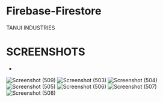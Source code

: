 # Firebase-Firestore
TANUI INDUSTRIES 

# SCREENSHOTS

- 
![Screenshot (509)](https://user-images.githubusercontent.com/71724387/215740982-68fed994-228a-4fb3-96e3-258502b441d1.png)
![Screenshot (503)](https://user-images.githubusercontent.com/71724387/215740994-80e762d9-fb1b-47c2-a122-d5233c218026.png)
![Screenshot (504)](https://user-images.githubusercontent.com/71724387/215741000-4e95a658-42ed-4ae5-b5c2-9cd15b1e318f.png)
![Screenshot (505)](https://user-images.githubusercontent.com/71724387/215741007-5e70e27b-8f59-4d2e-8b7a-4c89d075ae55.png)
![Screenshot (506)](https://user-images.githubusercontent.com/71724387/215741010-73f08832-d743-4525-aa64-bcf58516b4f2.png)
![Screenshot (507)](https://user-images.githubusercontent.com/71724387/215741015-10873332-e2d2-4a88-9202-f1bb57427d97.png)
![Screenshot (508)](https://user-images.githubusercontent.com/71724387/215741019-1a6697de-29f6-41c8-872a-424b61437c08.png)
